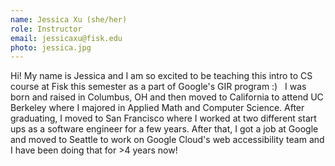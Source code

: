 ```yaml
---
name: Jessica Xu (she/her)
role: Instructor
email: jessicaxu@fisk.edu
photo: jessica.jpg
---
```


Hi! My name is Jessica and I am so excited to be teaching this intro to CS course at Fisk this semester as a part of Google's GIR program :)
&nbsp;
I was born and raised in Columbus, OH and then moved to California to attend UC Berkeley where I majored in Applied Math and Computer Science. After graduating, I moved to San Francisco where I worked at two different start ups as a software engineer for a few years. After that, I got a job at Google and moved to Seattle to work on Google Cloud's web accessibility team and I have been doing that for >4 years now!